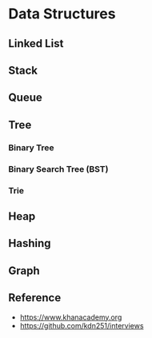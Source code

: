 # Data Structures

## Linked List 
## Stack
## Queue
## Tree
### Binary Tree
### Binary Search Tree (BST)
### Trie
## Heap
## Hashing
## Graph

## Reference
- https://www.khanacademy.org
- https://github.com/kdn251/interviews